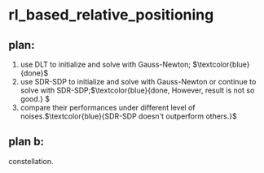 # rl_based_relative_positioning

## plan:
1. use DLT to initialize and solve with Gauss-Newton; $\textcolor{blue}{done}$
2. use SDR-SDP to initialize and solve with Gauss-Newton or continue to solve with SDR-SDP;$\textcolor{blue}{done, However, result is not so good.} $
3. compare their performances under different level of noises.$\textcolor{blue}{SDR-SDP doesn't outperform others.}$

## plan b:
constellation.
